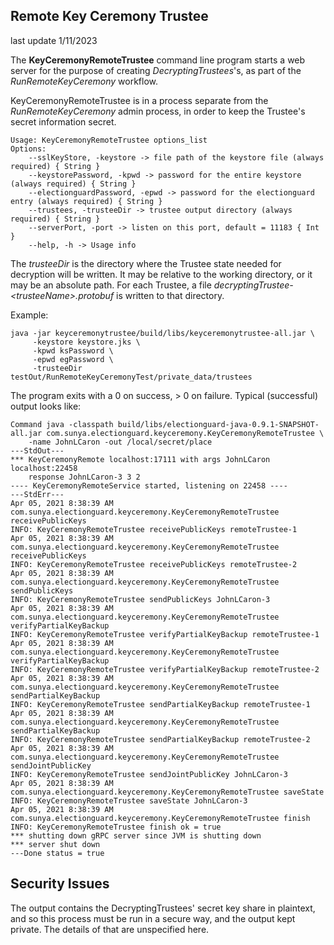 ## Remote Key Ceremony Trustee

last update 1/11/2023

The __KeyCeremonyRemoteTrustee__ command line program starts a web server for the purpose of creating 
_DecryptingTrustees_'s, as part of the *RunRemoteKeyCeremony* workflow.

KeyCeremonyRemoteTrustee is in a process separate from the _RunRemoteKeyCeremony_ admin process, 
in order to keep the Trustee's secret information secret.

````
Usage: KeyCeremonyRemoteTrustee options_list
Options: 
    --sslKeyStore, -keystore -> file path of the keystore file (always required) { String }
    --keystorePassword, -kpwd -> password for the entire keystore (always required) { String }
    --electionguardPassword, -epwd -> password for the electionguard entry (always required) { String }
    --trustees, -trusteeDir -> trustee output directory (always required) { String }
    --serverPort, -port -> listen on this port, default = 11183 { Int }
    --help, -h -> Usage info 

````

The _trusteeDir_ is the directory where the Trustee state needed for decryption will be written. 
It may be relative to the working directory, or it may be an absolute path. 
For each Trustee, a file _*decryptingTrustee-\<trusteeName>.protobuf*_ is written to that directory.

Example:

````
java -jar keyceremonytrustee/build/libs/keyceremonytrustee-all.jar \
     -keystore keystore.jks \
     -kpwd ksPassword \
     -epwd egPassword \
     -trusteeDir testOut/RunRemoteKeyCeremonyTest/private_data/trustees
````

The program exits with a 0 on success, > 0 on failure.
Typical (successful) output looks like:

````
Command java -classpath build/libs/electionguard-java-0.9.1-SNAPSHOT-all.jar com.sunya.electionguard.keyceremony.KeyCeremonyRemoteTrustee \
    -name JohnLCaron -out /local/secret/place
---StdOut---
*** KeyCeremonyRemote localhost:17111 with args JohnLCaron localhost:22458
    response JohnLCaron-3 3 2 
---- KeyCeremonyRemoteService started, listening on 22458 ----
---StdErr---
Apr 05, 2021 8:38:39 AM com.sunya.electionguard.keyceremony.KeyCeremonyRemoteTrustee receivePublicKeys
INFO: KeyCeremonyRemoteTrustee receivePublicKeys remoteTrustee-1
Apr 05, 2021 8:38:39 AM com.sunya.electionguard.keyceremony.KeyCeremonyRemoteTrustee receivePublicKeys
INFO: KeyCeremonyRemoteTrustee receivePublicKeys remoteTrustee-2
Apr 05, 2021 8:38:39 AM com.sunya.electionguard.keyceremony.KeyCeremonyRemoteTrustee sendPublicKeys
INFO: KeyCeremonyRemoteTrustee sendPublicKeys JohnLCaron-3
Apr 05, 2021 8:38:39 AM com.sunya.electionguard.keyceremony.KeyCeremonyRemoteTrustee verifyPartialKeyBackup
INFO: KeyCeremonyRemoteTrustee verifyPartialKeyBackup remoteTrustee-1
Apr 05, 2021 8:38:39 AM com.sunya.electionguard.keyceremony.KeyCeremonyRemoteTrustee verifyPartialKeyBackup
INFO: KeyCeremonyRemoteTrustee verifyPartialKeyBackup remoteTrustee-2
Apr 05, 2021 8:38:39 AM com.sunya.electionguard.keyceremony.KeyCeremonyRemoteTrustee sendPartialKeyBackup
INFO: KeyCeremonyRemoteTrustee sendPartialKeyBackup remoteTrustee-1
Apr 05, 2021 8:38:39 AM com.sunya.electionguard.keyceremony.KeyCeremonyRemoteTrustee sendPartialKeyBackup
INFO: KeyCeremonyRemoteTrustee sendPartialKeyBackup remoteTrustee-2
Apr 05, 2021 8:38:39 AM com.sunya.electionguard.keyceremony.KeyCeremonyRemoteTrustee sendJointPublicKey
INFO: KeyCeremonyRemoteTrustee sendJointPublicKey JohnLCaron-3
Apr 05, 2021 8:38:39 AM com.sunya.electionguard.keyceremony.KeyCeremonyRemoteTrustee saveState
INFO: KeyCeremonyRemoteTrustee saveState JohnLCaron-3
Apr 05, 2021 8:38:39 AM com.sunya.electionguard.keyceremony.KeyCeremonyRemoteTrustee finish
INFO: KeyCeremonyRemoteTrustee finish ok = true
*** shutting down gRPC server since JVM is shutting down
*** server shut down
---Done status = true
````

## Security Issues

The output contains the DecryptingTrustees' secret key share in plaintext, and so this process must be run in
a secure way, and the output kept private. The details of that are unspecified here.

